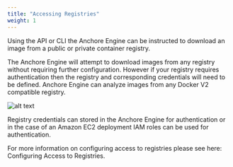 ```yaml
---
title: "Accessing Registries"
weight: 1
---
```


Using the API or CLI the Anchore Engine can be instructed to download an image from a public or private container registry.

The Anchore Engine will attempt to download images from any registry without requiring further configuration. However if
your registry requires authentication then the registry and corresponding credentials will need to be defined.
Anchore Engine can analyze images from any Docker V2 compatible registry.

![alt text](/RegistryAccess.png)

Registry credentials can stored in the Anchore Engine for authentication or in the case of an Amazon EC2 deployment IAM roles can be used for authentication.

For more information on configuring access to registries please see here: Configuring Access to Registries.

